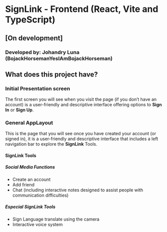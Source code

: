# SignLink - Frontend (React, Vite and TypeScript)

## [On development]
### Developed by: Johandry Luna (BojackHorsemanYesIAmBojackHorseman)

## What does this project have?

### Initial Presentation screen

The first screen you will see when you visit the page (if you don’t have an account) is a user-friendly
and descriptive interface offering options to <b>Sign In</b> or <b>Sign Up</b>.

### General AppLayout

This is the page that you will see once you have created your account (or signed in), it is a user-friendly and descriptive
interface that includes a left navigation bar to explore the <b>SignLink</b> Tools.

#### SignLink Tools

##### Social Media Functions
<ul>
  <li>Create an account</li>
  <li>Add friend</li>
  <li>Chat (including interactive notes designed to assist people with communication difficulties)</li>
</ul>

##### Especial SignLink Tools
<ul>
  <li>Sign Language translate using the camera</li>
  <li>Interactive voice system</li>
</ul>
